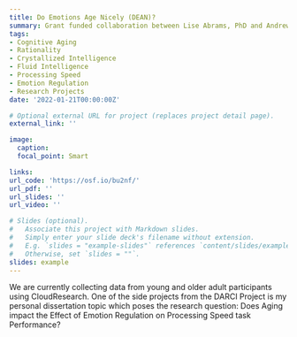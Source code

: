 ```yaml
---
title: Do Emotions Age Nicely (DEAN)?
summary: Grant funded collaboration between Lise Abrams, PhD and Andrew Conway, PhD on Aging, Emotion Regulation, and Processing Speed.
tags:
- Cognitive Aging
- Rationality
- Crystallized Intelligence
- Fluid Intelligence
- Processing Speed
- Emotion Regulation
- Research Projects
date: '2022-01-21T00:00:00Z'

# Optional external URL for project (replaces project detail page).
external_link: ''

image:
  caption:
  focal_point: Smart

links:
url_code: 'https://osf.io/bu2nf/'
url_pdf: ''
url_slides: ''
url_video: ''

# Slides (optional).
#   Associate this project with Markdown slides.
#   Simply enter your slide deck's filename without extension.
#   E.g. `slides = "example-slides"` references `content/slides/example-slides.md`.
#   Otherwise, set `slides = ""`.
slides: example
---
```


We are currently collecting data from young and older adult participants using CloudResearch. One of the side projects from the DARCI Project is my personal dissertation topic which poses the research question: Does Aging impact the Effect of Emotion Regulation on Processing Speed task Performance? 